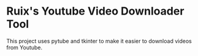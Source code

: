 
# Ruix's Youtube Video Downloader Tool

This project uses pytube and tkinter to make it easier to download videos from 
Youtube.
